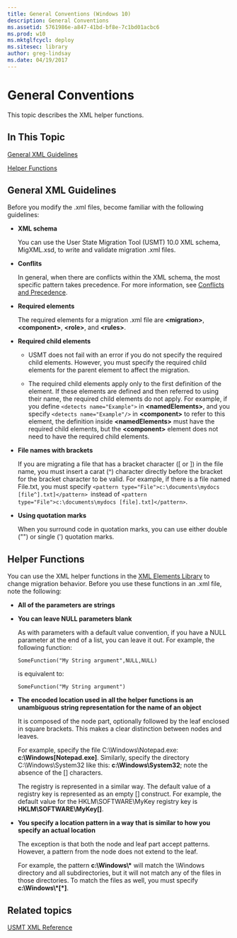 ```yaml
---
title: General Conventions (Windows 10)
description: General Conventions
ms.assetid: 5761986e-a847-41bd-bf8e-7c1bd01acbc6
ms.prod: w10
ms.mktglfcycl: deploy
ms.sitesec: library
author: greg-lindsay
ms.date: 04/19/2017
---
```


# General Conventions


This topic describes the XML helper functions.

## In This Topic


[General XML Guidelines](#bkmk-general)

[Helper Functions](#bkmk-helperfunctions)

## <a href="" id="bkmk-general"></a>General XML Guidelines


Before you modify the .xml files, become familiar with the following guidelines:

-   **XML schema**

    You can use the User State Migration Tool (USMT) 10.0 XML schema, MigXML.xsd, to write and validate migration .xml files.

-   **Conflits**

    In general, when there are conflicts within the XML schema, the most specific pattern takes precedence. For more information, see [Conflicts and Precedence](usmt-conflicts-and-precedence.md).

-   **Required elements**

    The required elements for a migration .xml file are **&lt;migration&gt;**, **&lt;component&gt;**, **&lt;role&gt;**, and **&lt;rules&gt;**.

-   **Required child elements**

    -   USMT does not fail with an error if you do not specify the required child elements. However, you must specify the required child elements for the parent element to affect the migration.

    -   The required child elements apply only to the first definition of the element. If these elements are defined and then referred to using their name, the required child elements do not apply. For example, if you define `<detects name="Example">` in **&lt;namedElements&gt;**, and you specify `<detects name="Example"/>` in **&lt;component&gt;** to refer to this element, the definition inside **&lt;namedElements&gt;** must have the required child elements, but the **&lt;component&gt;** element does not need to have the required child elements.

-   **File names with brackets**

    If you are migrating a file that has a bracket character (\[ or \]) in the file name, you must insert a carat (^) character directly before the bracket for the bracket character to be valid. For example, if there is a file named File.txt, you must specify `<pattern type="File">c:\documents\mydocs [file^].txt]</pattern> `instead of `<pattern type="File">c:\documents\mydocs [file].txt]</pattern>`.

-   **Using quotation marks**

    When you surround code in quotation marks, you can use either double ("") or single (') quotation marks.

## <a href="" id="bkmk-helperfunctions"></a> Helper Functions


You can use the XML helper functions in the [XML Elements Library](usmt-xml-elements-library.md) to change migration behavior. Before you use these functions in an .xml file, note the following:

-   **All of the parameters are strings**

-   **You can leave NULL parameters blank**

    As with parameters with a default value convention, if you have a NULL parameter at the end of a list, you can leave it out. For example, the following function:

    ``` syntax
    SomeFunction("My String argument",NULL,NULL)
    ```

    is equivalent to:

    ``` syntax
    SomeFunction("My String argument")
    ```

-   **The encoded location used in all the helper functions is an unambiguous string representation for the name of an object**

    It is composed of the node part, optionally followed by the leaf enclosed in square brackets. This makes a clear distinction between nodes and leaves.

    For example, specify the file C:\\Windows\\Notepad.exe: **c:\\Windows\[Notepad.exe\]**. Similarly, specify the directory C:\\Windows\\System32 like this: **c:\\Windows\\System32**; note the absence of the \[\] characters.

    The registry is represented in a similar way. The default value of a registry key is represented as an empty \[\] construct. For example, the default value for the HKLM\\SOFTWARE\\MyKey registry key is **HKLM\\SOFTWARE\\MyKey\[\]**.

-   **You specify a location pattern in a way that is similar to how you specify an actual location**

    The exception is that both the node and leaf part accept patterns. However, a pattern from the node does not extend to the leaf.

    For example, the pattern **c:\\Windows\\\*** will match the \\Windows directory and all subdirectories, but it will not match any of the files in those directories. To match the files as well, you must specify **c:\\Windows\\\*\[\*\]**.

## Related topics


[USMT XML Reference](usmt-xml-reference.md)

 

 





